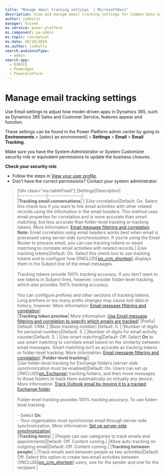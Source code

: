 ```yaml
---
title: "Manage email tracking settings  | MicrosoftDocs"
description: View and manage email tracking settings for Common Data Service.
author: jimholtz
manager: kvivek
ms.service: power-platform
ms.component: pa-admin
ms.topic: conceptual
ms.date: 08/10/2018
ms.author: jimholtz 
search.audienceType: 
  - admin
search.app: 
  - D365CE
  - PowerApps
  - Powerplatform
---
```

# Manage email tracking settings

Use Email settings to adjust how model-driven apps in Dynamics 365, such as Dynamics 365 Sales and Customer Service, features appear and function.

These settings can be found in the Power Platform admin center by going to **Environments** > [select an environment] > **Settings** > **Email** > **Email Tracking**.

Make sure you have the System Administrator or System Customizer security role or equivalent permissions to update the business closures.

**Check your security role**

- Follow the steps in [View your user profile](https://docs.microsoft.com/powerapps/user/view-your-user-profile).
- Don’t have the correct permissions? Contact your system administrator.

> [!div class="mx-tableFixed"]
> |Settings|Description|  
> |--------------|-----------------|  
> |**Tracking email conversations**| |
> |Use correlation|Default: On. Select this check box if you want to link email activities with other related records using the information in the email headers. This method uses email properties for correlation and is more accurate than smart matching, but less accurate than folder-level tracking or tracking tokens. More information: [Email message filtering and correlation](email-message-filtering-correlation.md) **Note:**  Email correlation using email headers works best when email is processed using server-side synchronization. If you’re using the Email Router to process email, you can use tracking tokens or smart matching to correlate email activities with related records.|
> |Use tracking tokens|Default: On. Select this check box to use tracking tokens and to configure how [!INCLUDE[pn_crm_shortest](../includes/pn-crm-shortest.md)] displays them in the Subject line of the email messages.<br /><br /> Tracking tokens provide 100% tracking accuracy. If you don’t want to see tokens in Subject lines, however, consider folder-level tracking, which also provides 100% tracking accuracy.<br /><br /> You can configure prefixes and other sections of tracking tokens. Long prefixes or too many prefix changes may cause lost data in history, however. More information: [Email message filtering and correlation](email-message-filtering-correlation.md)|  
> |**Tracking token preview**| More information: [Use Email message filtering and correlation to specify which emails are tracked](email-message-filtering-correlation.md)|
> |Prefix| Default: CRM. |
> |Base tracking number| Default: 0. |
> |Number of digits for personal numbers|Default: 3. |
> |Number of digits for email activity counter|Default: 3. |
> |Use smart matching|Default: Off. Select **On** to use smart matching to correlate email based on the similarity between email messages. Smart matching isn’t as accurate as tracking tokens or folder-level tracking. More information: [Email message filtering and correlation](email-message-filtering-correlation.md)|
> |**Folder-level tracking**||  
> |Use folder-level tracking for Exchange folders (server-side synchronization must be enabled)|Default: On. Users can set up [!INCLUDE[pn_Exchange](../includes/pn-exchange.md)] tracking folders, and then move messages to those folders to track them automatically on virtually any device. More information: [Track Outlook email by moving it to a tracked Exchange folder](track-outlook-email-by-moving-it-tracked-exchange-folder.md)<br /><br /> Folder-level tracking provides 100% tracking accuracy. To use folder-level tracking:<br /><br /> -   Select **On**.<br />-   Your organization must synchronize email through server-side synchronization. More information: [Set up server-side synchronization](set-up-server-side-synchronization-of-email-appointments-contacts-and-tasks.md)|  
> |**Tracking items**| |
> |People can use categories to track emails and appointments|Default: Off. Content coming.|
> |Allow auto-tracking on outgoing email|Default: Off. Content coming.|
> |**Tracking between people**| |
> |Track emails sent between people as two activities|Default: Off. Select this option to create two email activities between [!INCLUDE[pn_crm_shortest](../includes/pn-crm-shortest.md)] users, one for the sender and one for the recipient.| 
